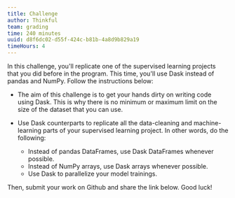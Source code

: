 ```yaml
---
title: Challenge
author: Thinkful
team: grading
time: 240 minutes
uuid: d8f6dc02-d55f-424c-b81b-4a8d9b829a19
timeHours: 4
---
```


In this challenge, you'll replicate one of the supervised learning projects that you did before in the program. This time, you'll use Dask instead of pandas and NumPy. Follow the instructions below:

* The aim of this challenge is to get your hands dirty on writing code using Dask. This is why there is no minimum or maximum limit on the size of the dataset that you can use.
* Use Dask counterparts to replicate all the data-cleaning and machine-learning parts of your supervised learning project. In other words, do the following:

    * Instead of pandas DataFrames, use Dask DataFrames whenever possible.
    * Instead of NumPy arrays, use Dask arrays whenever possible.
    * Use Dask to parallelize your model trainings.
    
Then, submit your work on Github and share the link below. Good luck!

